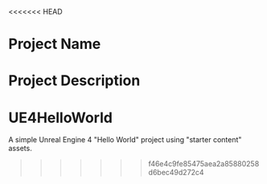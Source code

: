 <<<<<<< HEAD
# Project Name
Project Description
=======
# UE4HelloWorld
A simple Unreal Engine 4 "Hello World" project using "starter content" assets.
>>>>>>> f46e4c9fe85475aea2a85880258d6bec49d272c4
